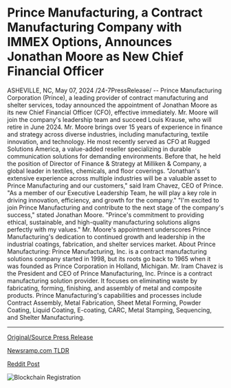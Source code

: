 # Prince Manufacturing, a Contract Manufacturing Company with IMMEX Options, Announces Jonathan Moore as New Chief Financial Officer

ASHEVILLE, NC, May 07, 2024 /24-7PressRelease/ -- Prince Manufacturing Corporation (Prince), a leading provider of contract manufacturing and shelter services, today announced the appointment of Jonathan Moore as its new Chief Financial Officer (CFO), effective immediately. Mr. Moore will join the company's leadership team and succeed Louis Krause, who will retire in June 2024.  Mr. Moore brings over 15 years of experience in finance and strategy across diverse industries, including manufacturing, textile innovation, and technology. He most recently served as CFO at Rugged Solutions America, a value-added reseller specializing in durable communication solutions for demanding environments. Before that, he held the position of Director of Finance & Strategy at Milliken & Company, a global leader in textiles, chemicals, and floor coverings.  "Jonathan's extensive experience across multiple industries will be a valuable asset to Prince Manufacturing and our customers," said Iram Chavez, CEO of Prince. "As a member of our Executive Leadership Team, he will play a key role in driving innovation, efficiency, and growth for the company."  "I'm excited to join Prince Manufacturing and contribute to the next stage of the company's success," stated Jonathan Moore. "Prince's commitment to providing ethical, sustainable, and high-quality manufacturing solutions aligns perfectly with my values."  Mr. Moore's appointment underscores Prince Manufacturing's dedication to continued growth and leadership in the industrial coatings, fabrication, and shelter services market.  About Prince Manufacturing: Prince Manufacturing, Inc. is a contract manufacturing solutions company started in 1998, but its roots go back to 1965 when it was founded as Prince Corporation in Holland, Michigan. Mr. Iram Chavez is the President and CEO of Prince Manufacturing, Inc. Prince is a contract manufacturing solution provider. It focuses on eliminating waste by fabricating, forming, finishing, and assembly of metal and composite products. Prince Manufacturing's capabilities and processes include Contract Assembly, Metal Fabrication, Sheet Metal Forming, Powder Coating, Liquid Coating, E-coating, CARC, Metal Stamping, Sequencing, and Shelter Manufacturing. 

---

[Original/Source Press Release](https://newlive.24-7pressrelease.com/press-release/510667/prince-manufacturing-a-contract-manufacturing-company-with-immex-options-announces-jonathan-moore-as-new-chief-financial-officer)
                    

[Newsramp.com TLDR](https://newsramp.com/curated-news/prince-manufacturing-corporation-appoints-jonathan-moore-as-new-cfo/cda4df7ffe3cc661a6cb350bc4718e57) 

 



[Reddit Post](https://www.reddit.com/r/Business_NewsRamp/comments/1cpqa3k/prince_manufacturing_corporation_appoints/) 



![Blockchain Registration](https://cdn.newsramp.app/24-7PressRelease/qrcode/245/11/ableD6yr.webp)